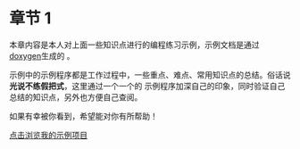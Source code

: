 # 章节 1

本章内容是本人对上面一些知识点进行的编程练习示例，示例文档是通过 [doxygen](http://www.doxygen.nl/)生成的 。

示例中的示例程序都是工作过程中，一些重点、难点、常用知识点的总结。俗话说 **光说不练假把式**，这里通过一个一个的
示例程序加深自己的印象，同时验证自己总结的知识点，另外也方便自己查阅。

如果有幸被你看到，希望能对你有所帮助！

[点击浏览我的示例项目](https://peiyake.github.io/)